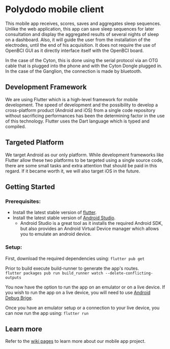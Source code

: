 # Polydodo mobile client

This mobile app receives, scores, saves and aggregates sleep sequences. Unlike the web application, this app can save sleep sequences for later consultation and display the aggregated results of several nights of sleep on a dashboard. Also, it will guide the user from the installation of the electrodes, until the end of his acquisition. It does not require the use of OpenBCI GUI as it directly interface itself with the OpenBCI board.

In the case of the Cyton, this is done using the serial protocol via an OTG cable that is plugged into the phone and with the Cyton Dongle plugged in. In the case of the Ganglion, the connection is made by bluetooth.

## Development Framework

We are using Flutter which is a high-level framework for mobile development. The speed of development and the possibility to develop a cross-platform product (Android and iOS) from a single code repository without sacrificing performances has been the determining factor in the use of this technology. Flutter uses the Dart language which is typed and compiled.

## Targeted Platform

We target Android as our only platform. While development frameworks like Flutter allow these two platforms to be targeted using a single source code, there are some small tasks and extra attention that should be paid in this regard. If it became worth it, we will also target iOS in the future.

## Getting Started

### Prerequisites:
- Install the latest stable version of [flutter](https://flutter.dev/docs/get-started/install/).
- Install the latest stable version of [Android Studio](https://developer.android.com/studio/index.html).
  - Android Studio is a great tool as it installs the required Android SDK, but also provides an Android Virtual Device manager which allows you to emulate an android device.

### Setup:
First, download the required dependencies using:
`flutter pub get`

Prior to build execute build-runner to generate the app's routes.  
`flutter packages pub run build_runner watch --delete-conflicting-outputs`

You now have the option to run the app on an emulator or on a live device. If you wish to run the app on a live device, you will need to use [Android Debug Brige](https://developer.android.com/studio/command-line/adb).

Once you have an emulator setup or a connection to your live device, you can now run the app using:
`flutter run`

## Learn more

Refer to the [wiki pages](https://github.com/PolyCortex/polydodo/wiki) to learn more about our mobile app project.
